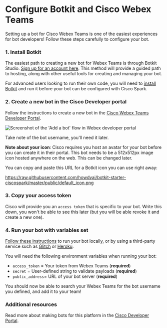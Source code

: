 # Configure Botkit and Cisco Webex Teams

Setting up a bot for Cisco Webex Teams is one of the easiest experiences for bot developers! Follow these steps carefully to configure your bot.

### 1. Install Botkit

The easiest path to creating a new bot for Webex Teams is through Botkit Studio. [Sign up for an account here](https://studio.botkit.ai/signup/). This method will provide a guided path to hosting, along with other useful tools for creating and managing your bot.

For advanced users looking to run their own code, you will need to [install Botkit](../readme-ciscospark.md#getting-started) and run it before your bot can be configured with Cisco Spark.

### 2. Create a new bot in the Cisco Developer portal

Follow the instructions to create a new bot in the [Cisco Webex Teams Developer Portal](https://developer.ciscospark.com/add-bot.html).

![Screenshot of the 'Add a bot' flow in Webex developer portal](IMG/cisco_add.png)

Take note of the bot username, you'll need it later.

**Note about your icon**: Cisco requires you host an avatar for your bot before you can create it in their portal. This bot needs to be a 512x512px image icon hosted anywhere on the web. This can be changed later.

You can copy and paste this URL for a Botkit icon you can use right away:

https://raw.githubusercontent.com/howdyai/botkit-starter-ciscospark/master/public/default_icon.png

### 3. Copy your access token

Cisco will provide you an `access token` that is specific to your bot. Write this down, you won't be able to see this later (but you will be able revoke it and create a new one).

### 4. Run your bot with variables set

 [Follow these instructions](../readme-ciscospark.md#getting-started) to run your bot locally, or by using a third-party service such as [Glitch](https://glitch.com) or [Heroku](https://heroku.com).

 You will need the following environment variables when running your bot:

 * `access_token` = Your token from Webex Teams (**required**)
 * `secret` = User-defined string to validate payloads  (**required**)
 * `public_address`=  URL of your bot server (**required**)

You should now be able to search your Webex Teams for the bot username you defined, and add it to your team!

### Additional resources

Read more about making bots for this platform in the [Cisco Developer Portal](https://developer.ciscospark.com/bots.html).
